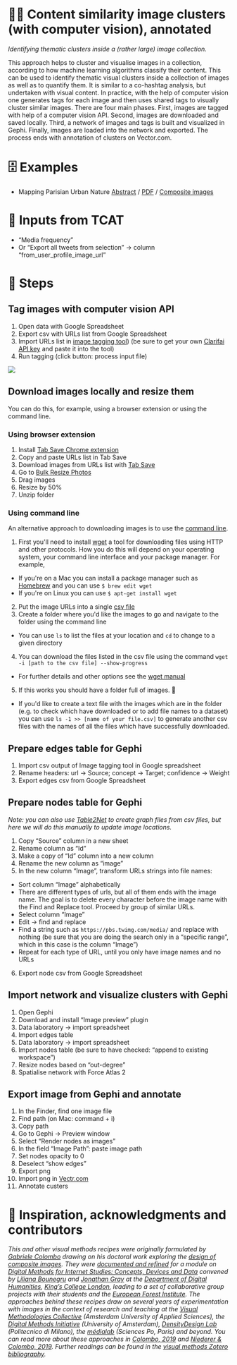 # 🌁🤖 Content similarity image clusters (with computer vision), annotated

*Identifying thematic clusters inside a (rather large) image collection.*

This approach helps to cluster and visualise images in a collection, according to how machine learning algorithms classify their content. This can be used to identify thematic visual clusters inside a collection of images as well as to quantify them. It is similar to a co-hashtag analysis, but undertaken with visual content. In practice, with the help of computer vision one generates tags for each image and then uses shared tags to visually cluster similar images. There are four main phases. First, images are tagged with help of a computer vision API. Second, images are downloaded and saved locally. Third, a network of images and tags is built and visualized in Gephi. Finally, images are loaded into the network and exported. The process ends with annotation of clusters on Vector.com.

# 🗄️ Examples

- Mapping Parisian Urban Nature [Abstract](https://medialab.sciencespo.fr/productions/2017-designing-digital-methods-to-monitor-and-inform-urban-policy-the-case-of-paris-and) / [PDF](https://spire.sciencespo.fr/hdl:/2441/10ctml1egq89ro59upjajbj74n/resources/ippa-ricci-colombo-meunier-brilli.pdf) / [Composite images](https://drive.google.com/open?id=1SpDm2G_K0RejVyFymSvcHRZExoMGLaM3)

# 🧱 Inputs from TCAT

- “Media frequency”
- Or “Export all tweets from selection” → column “from_user_profile_image_url”

# 📃 Steps

## Tag images with computer vision API

1. Open data with Google Spreadsheet
2. Export csv with URLs list from Google Spreadsheet
3. Import URLs list in [image tagging tool](https://densitydesign.github.io/dd-image-tagging/)) (be sure to get your own [Clarifai API key](https://portal.clarifai.com/signup) and paste it into the tool)
4. Run tagging (click button: process input file)

![](https://i.imgur.com/JM2OaIW.gif)

## Download images locally and resize them

You can do this, for example, using a browser extension or using the command line.

### Using browser extension

1. Install [Tab Save Chrome extension](https://chrome.google.com/webstore/detail/tab-save/lkngoeaeclaebmpkgapchgjdbaekacki)
2. Copy and paste URLs list in Tab Save
3. Download images from URLs list with [Tab Save](https://chrome.google.com/webstore/detail/tab-save/lkngoeaeclaebmpkgapchgjdbaekacki)
4. Go to [Bulk Resize Photos](https://bulkresizephotos.com)
5. Drag images
6. Resize by 50%
7. Unzip folder

### Using command line

An alternative approach to downloading images is to use the [command line](https://en.wikipedia.org/wiki/Command-line_interface).

1. First you'll need to install [wget](https://www.gnu.org/software/wget/) a tool for downloading files using HTTP and other protocols. How you do this will depend on your operating system, your command line interface and your package manager. For example,
  - If you're on a Mac you can install a package manager such as [Homebrew](https://brew.sh/) and you can use `$ brew edit wget`
  - If you're on Linux you can use `$ apt-get install wget`
2. Put the image URLs into a single [csv file](https://en.wikipedia.org/wiki/Comma-separated_values)
3. Create a folder where you'd like the images to go and navigate to the folder using the command line
  - You can use `ls` to list the files at your location and `cd` to change to a given directory
4. You can download the files listed in the csv file using the command `wget -i [path to the csv file] --show-progress`
  - For further details and other options see the [wget manual](https://www.gnu.org/software/wget/manual/wget.html)
5. If this works you should have a folder full of images. 🎏
  - If you'd like to create a text file with the images which are in the folder (e.g. to check which have downloaded or to add file names to a dataset) you can use `ls -1 >> [name of your file.csv]` to generate another csv files with the names of all the files which have successfully downloaded.


## Prepare edges table for Gephi

1. Import csv output of Image tagging tool in Google spreadsheet
2. Rename headers: url → Source; concept → Target; confidence → Weight
3. Export edges csv from Google Spreadsheet

## Prepare nodes table for Gephi
*Note: you can also use [Table2Net](https://medialab.github.io/table2net/) to create graph files from csv files, but here we will do this manually to update image locations.*

1. Copy “Source” column in a new sheet
2. Rename column as “Id”
3. Make a copy of “Id” column into a new column
4. Rename the new column as “image”
5. In the new column “Image”, transform URLs strings into file names:
  - Sort column “Image” alphabetically
  - There are different types of urls, but all of them ends with the image name. The goal is to delete every character before the image name with the Find and Replace tool. Proceed by group of similar URLs.
  - Select column “Image”
  - Edit → find and replace
  - Find a string such as `https://pbs.twimg.com/media/` and replace with nothing (be sure that you are doing the search only in a “specific range”, which in this case is the column “Image”)
  - Repeat for each type of URL, until you only have image names and no URLs
6. Export node csv from Google Spreadsheet

## Import network and visualize clusters with Gephi

1. Open Gephi
2. Download and install “Image preview” plugin
3. Data laboratory → import spreadsheet
4. Import edges table
5. Data laboratory → import spreadsheet
6. Import nodes table (be sure to have checked: “append to existing workspace”)
7. Resize nodes based on “out-degree”
8. Spatialise network with Force Atlas 2

## Export image from Gephi and annotate
1. In the Finder, find one image file
2. Find path (on Mac: command + i)
3. Copy path
4. Go to Gephi → Preview window
5. Select “Render nodes as images”
6. In the field “Image Path”: paste image path
7. Set nodes opacity to 0
8. Deselect “show edges”
9. Export png
10. Import png in [Vectr.com](https://vectr.com/)
11. Annotate custers

# 🐙 Inspiration, acknowledgments and contributors

*This and other visual methods recipes were originally formulated by [Gabriele Colombo](https://densitydesign.org/person/gabriele-colombo/) drawing on his doctoral work exploring the [design of composite images](https://www.politesi.polimi.it/handle/10589/141266). They were [documented and refined](https://twitter.com/jwyg/status/1192814377671561218) for a module on [Digital Methods for Internet Studies: Concepts, Devices and Data](https://www.kcl.ac.uk/artshums/depts/ddh/modules/level7/7aavdm28) convened by [Liliana Bounegru](https://lilianabounegru.org/) and [Jonathan Gray](http://jonathangray.org/) at the [Department of Digital Humanities](https://www.kcl.ac.uk/ddh), [King’s College London](http://kcl.ac.uk/), leading to a set of collaborative group projects with their students and the [European Forest Institute](https://www.efi.int/). The approaches behind these recipes draw on several years of experimentation with images in the context of research and teaching at the [Visual Methodologies Collective](https://visualmethodologies.org/) (Amsterdam University of Applied Sciences), the [Digital Methods Initiative](http://digitalmethods.net/) (University of Amsterdam), [DensityDesign Lab](https://densitydesign.org/) (Politecnico di Milano), the [médialab](https://medialab.sciencespo.fr/) (Sciences Po, Paris) and beyond. You can read more about these approaches in [Colombo, 2019](https://re.public.polimi.it/retrieve/handle/11311/1075861/340493/phd2019_Rampino_Mariani_Colombo.pdf) and [Niederer & Colombo, 2019](http://ojs.uc.cl/index.php/Disena/article/view/151). Further readings can be found in the [visual methods Zotero bibliography](https://www.zotero.org/groups/visual_methods).*
